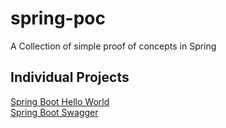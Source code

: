 # spring-poc

A Collection of simple proof of concepts in Spring	

## Individual Projects

[Spring Boot Hello World](https://github.com/codeWriter9/spring-poc/tree/master/hello-world)  
[Spring Boot Swagger](https://github.com/codeWriter9/spring-poc/tree/master/swagger-spring-boot)